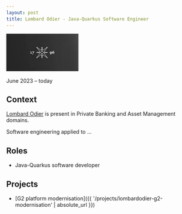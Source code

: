 ```yaml
---
layout: post
title: Lombard Odier - Java-Quarkus Software Engineer
---
```


![](/public/images/lombardodier.jpeg)

June 2023 – today

## Context

[Lombard Odier](https://www.lombardodier.com/home/technology-for-banking.html) is present in Private Banking and Asset Management domains.

Software engineering applied to ...

## Roles

* Java-Quarkus software developer

## Projects

* [G2 platform modernisation]({{ '/projects/lombardodier-g2-modernisation' | absolute_url }})
